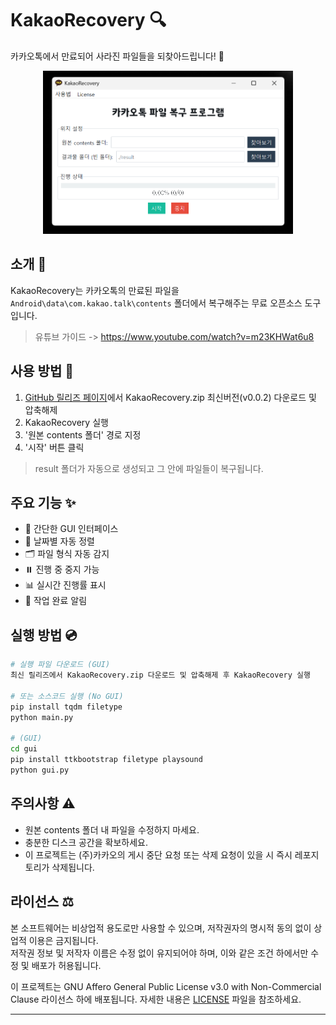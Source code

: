 # KakaoRecovery 🔍

카카오톡에서 만료되어 사라진 파일들을 되찾아드립니다! 🚀

<div align="center">
    <img src="asset/KakaoRecovery.png" alt="KakaoRecovery" width=400>
</div>

## 소개 📝

KakaoRecovery는 카카오톡의 만료된 파일을 `Android\data\com.kakao.talk\contents` 폴더에서 복구해주는 무료 오픈소스 도구입니다.

> 유튜브 가이드 -> https://www.youtube.com/watch?v=m23KHWat6u8

## 사용 방법 🎯

1. [GitHub 릴리즈 페이지](https://github.com/tionlab/KakaoRecovery/releases/latest)에서 KakaoRecovery.zip 최신버전(v0.0.2) 다운로드 및 압축해제
2. KakaoRecovery 실행
3. '원본 contents 폴더' 경로 지정
4. '시작' 버튼 클릭

> result 폴더가 자동으로 생성되고 그 안에 파일들이 복구됩니다.

## 주요 기능 ✨

-   🎯 간단한 GUI 인터페이스
-   📅 날짜별 자동 정렬
-   🗂️ 파일 형식 자동 감지
-   ⏸️ 진행 중 중지 가능
-   📊 실시간 진행률 표시
-   🔔 작업 완료 알림

## 실행 방법 💿

```bash
# 실행 파일 다운로드 (GUI)
최신 릴리즈에서 KakaoRecovery.zip 다운로드 및 압축해제 후 KakaoRecovery 실행

# 또는 소스코드 실행 (No GUI)
pip install tqdm filetype
python main.py

# (GUI)
cd gui
pip install ttkbootstrap filetype playsound
python gui.py
```

## 주의사항 ⚠️

-   원본 contents 폴더 내 파일을 수정하지 마세요.
-   충분한 디스크 공간을 확보하세요.
-   이 프로젝트는 (주)카카오의 게시 중단 요청 또는 삭제 요청이 있을 시 즉시 레포지토리가 삭제됩니다.

## 라이선스 ⚖️

본 소프트웨어는 비상업적 용도로만 사용할 수 있으며, 저작권자의 명시적 동의 없이 상업적 이용은 금지됩니다.  
저작권 정보 및 저작자 이름은 수정 없이 유지되어야 하며, 이와 같은 조건 하에서만 수정 및 배포가 허용됩니다.

이 프로젝트는 GNU Affero General Public License v3.0 with Non-Commercial Clause 라이선스 하에 배포됩니다. 자세한 내용은 [LICENSE](LICENSE) 파일을 참조하세요.

---
